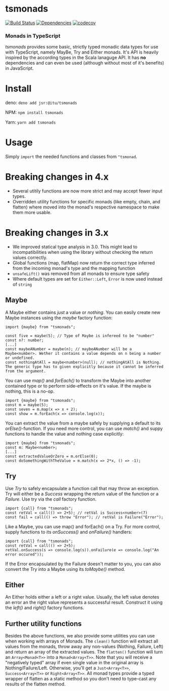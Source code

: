 # tsmonads

[![Build Status](https://travis-ci.org/hbel/tsmonads.svg?branch=master)](https://travis-ci.org/hbel/tsmonads)
[![Dependencies](https://david-dm.org/hbel/tsmonads.svg)](https://david-dm.org/hbel/tsmonads.svg)
[![codecov](https://codecov.io/gh/hbel/tsmonads/branch/master/graph/badge.svg)](https://codecov.io/gh/hbel/tsmonads)

### Monads in TypeScript

_tsmonads_ provides some basic, strictly typed monadic data types for use with TypeScript, namely MayBe, Try and Either monads. It's API is heavily inspired by the according types in the Scala lanaguge API. It has **no** dependencies and can even be used (although without most of it's benefits) in JavaScript.

# Install

deno: `deno add jsr:@itu/tsmonads`

NPM: `npm install tsmonads`

Yarn: `yarn add tsmonads`

# Usage

Simply `import` the needed functions and classes from `"tsmonad`.

# Breaking changes in 4.x

-   Several utitily functions are now more strict and may accept fewer input types.
-   Overridden utility functions for specific monads (like empty, chain, and flatten) where moved into the monad's respective namespace to make them more usable.

# Breaking changes in 3.x

-   We improved statical type analysis in 3.0. This might lead to incompatibilities when using the library without checking the return values correctly.
-   Global functions (map, flatMap) now return the correct type inferred from the incoming monad's type and the mapping function
-   `unsafeLift()` was removed from all monads to ensure type safety
-   Where default types are set for `Either::Left`, `Error` is now used instead of `string`

## Maybe

A Maybe either contains _just_ a value or _nothing_. You can easily create new Maybe instances using the _maybe_ factory function:

```
import {maybe} from "tsmonads";

const five = maybe(5); // Type of Maybe is infereed to be "number"
const n?: number;
[...]
const maybeANumber = maybe(n); // maybeANumber will be a Maybe<number>. Wether it contains a value depends on n being a number or undefined.
const nothingAtAll = maybe<number>(null); // nothingAtAll is Nothing. The generic type has to given explicitly because it cannot be inferred from the argument.
```

You can use _map()_ and _forEach()_ to transform the Maybe into another contained type or to perform side-effects on it's value. If the maybe is nothing, this is
a no-op.

```
import {maybe} from "tsmonads";
const m = maybe(5);
const seven = m.map(x => x + 2);
const show = m.forEach(x => console.log(x));
```

You can extract the value from a maybe safely by supplying a default to its _orElse()_-function. If you need more control, you can use _match()_ and suppy functions to handle the value and nothing case explicitly:

```
import {maybe} from "tsmonads";
const m: Maybe<number>;
[...]
const extractedValueOrZero = m.orElse(0);
const doSomethingWithTheValue = m.match(x => 2*x, () => -1);
```

## Try

Use _Try_ to safely encapsulate a function call that may throw an exception. Try will either be a _Success_ wrapping the return value of the function or a _Failure_. Use try via the _call_ factory function.

```
import {call} from "tsmonads";
const retVal = call(() => 2+5); // retVal is Success<number>(7)
const fail = call(() => throw "Error"); // retVal is Failure("Error");
```

Like a Maybe, you can use map() and forEach() on a Try. For more control, supply functions to its _onSuccess()_ and _onFailure()_ handlers:

```
import {call} from "tsmonads";
const retVal = call(() => 2+5);
retVal.onSuccess(s => console.log(s)).onFailure(e => console.log("An error occured"));
```

If the Error encapsulated by the Failure doesn't matter to you, you can also convert the Try into a Maybe using its _toMaybe()_ method.

## Either

An Either holds either a left or a right value. Usually, the left value denotes an error an the right value represents a successful result. Construct
it using the _left()_ and _right()_ factory functions.

## Further utility functions

Besides the above functions, we also provide some utilities you can use when working with arrays of Monads. The `clean()` function will extract all values
from the monads, throw away any non-values (Nothing, Failure, Left) and return an array of the extracted values. The `flatten()` function will turn an `Array<Monad<T>>` into a `Monad<Array<T>>`. Note that you will receive a "negatively typed" array if even single value in the original array is Nothing/Failure/Left. Otherwise, you'll get a `Just<Array<T>>`, `Success<Array<T>>` or `Right<Array<T>>`. All monad types provide a typed wrapper
of flatten as a static method so you don't need to type-cast any results of the flatten method.

